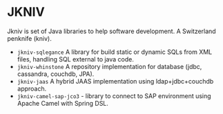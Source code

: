 JKNIV
=====


Jkniv is set of Java libraries to help software development. A Switzerland penknife (kniv).


- `jkniv-sqlegance` A library for build static or dynamic SQLs from XML files, handling SQL external to java code.
- `jkniv-whinstone` A repository implementation for database (jdbc, cassandra, couchdb, JPA).
- `jkniv-jaas` A hybrid JAAS implementation using ldap+jdbc+couchdb approach.
- `jkniv-camel-sap-jco3` - library to connect to SAP environment using Apache Camel with Spring DSL.
